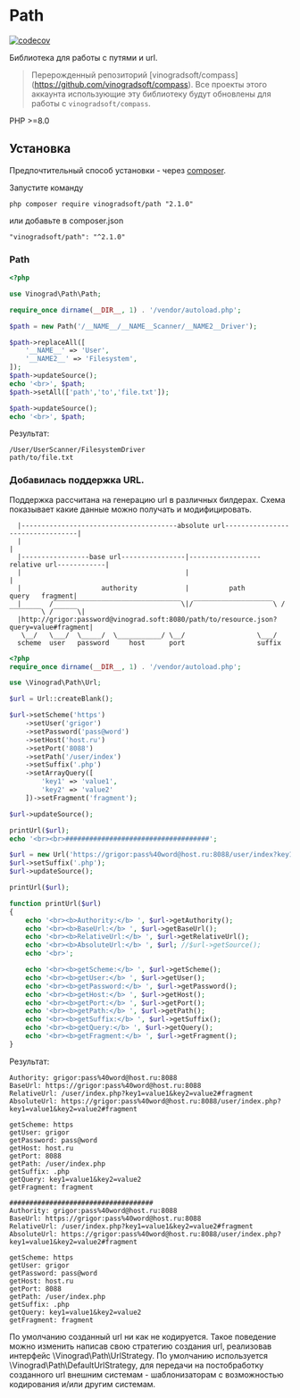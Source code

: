 # Path

[![codecov](https://codecov.io/gh/vinogradsoft/path/branch/master/graph/badge.svg?token=H05QAU54L4)](https://codecov.io/gh/vinogradsoft/path)

Библиотека для работы с путями и url.

> Перерожденный репозиторий [vinogradsoft/compass] (https://github.com/vinogradsoft/compass). Все проекты этого аккаунта использующие эту библиотеку будут обновлены для работы с `vinogradsoft/compass`.

PHP >=8.0

Установка
---------

Предпочтительный способ установки - через [composer](http://getcomposer.org/download/).

Запустите команду

```
php composer require vinogradsoft/path "2.1.0"
```

или добавьте в composer.json

```
"vinogradsoft/path": "^2.1.0"
```
### Path

```php 
<?php

use Vinograd\Path\Path;

require_once dirname(__DIR__, 1) . '/vendor/autoload.php';

$path = new Path('/__NAME__/__NAME__Scanner/__NAME2__Driver');

$path->replaceAll([
    '__NAME__' => 'User',
    '__NAME2__' => 'Filesystem',
]);
$path->updateSource();
echo '<br>', $path;
$path->setAll(['path','to','file.txt']);

$path->updateSource();
echo '<br>', $path;
```
Результат:
``` 
/User/UserScanner/FilesystemDriver
path/to/file.txt
```

### Добавилась поддержка URL. 

Поддержка рассчитана на генерацию url в различных билдерах.
Схема показывает какие данные можно получать и модифицировать.
```
  |---------------------------------------absolute url---------------------------------|
  |                                                                                    |
  |-----------------base url----------------|------------------relative url------------|
  |                                         |                                          |
  |                    authority            |          path            query   fragment|
  |       /‾‾‾‾‾‾‾‾‾‾‾‾‾‾‾‾‾‾‾‾‾‾‾‾‾‾‾‾‾‾‾‾\|/‾‾‾‾‾‾‾‾‾‾‾‾‾‾‾‾‾‾‾‾\ /‾‾‾‾‾‾‾‾\ /‾‾‾‾‾‾\|
  |http://grigor:password@vinograd.soft:8080/path/to/resource.json?query=value#fragment|
   \__/   \___/  \_____/  \___________/ \__/                  \___/
  scheme  user   password     host      port                  suffix
```

```php 
<?php
require_once dirname(__DIR__, 1) . '/vendor/autoload.php';

use \Vinograd\Path\Url;

$url = Url::createBlank();

$url->setScheme('https')
    ->setUser('grigor')
    ->setPassword('pass@word')
    ->setHost('host.ru')
    ->setPort('8088')
    ->setPath('/user/index')
    ->setSuffix('.php')
    ->setArrayQuery([
        'key1' => 'value1',
        'key2' => 'value2'
    ])->setFragment('fragment');

$url->updateSource();

printUrl($url);
echo '<br><br>####################################';

$url = new Url('https://grigor:pass%40word@host.ru:8088/user/index?key1=value1&key2=value2#fragment');
$url->setSuffix('.php');
$url->updateSource();

printUrl($url);

function printUrl($url)
{
    echo '<br><b>Authority:</b> ', $url->getAuthority();
    echo '<br><b>BaseUrl:</b> ', $url->getBaseUrl();
    echo '<br><b>RelativeUrl:</b> ', $url->getRelativeUrl();
    echo '<br><b>AbsoluteUrl:</b> ', $url; //$url->getSource();
    echo '<br>';

    echo '<br><b>getScheme:</b> ', $url->getScheme();
    echo '<br><b>getUser:</b> ', $url->getUser();
    echo '<br><b>getPassword:</b> ', $url->getPassword();
    echo '<br><b>getHost:</b> ', $url->getHost();
    echo '<br><b>getPort:</b> ', $url->getPort();
    echo '<br><b>getPath:</b> ', $url->getPath();
    echo '<br><b>getSuffix:</b> ', $url->getSuffix();
    echo '<br><b>getQuery:</b> ', $url->getQuery();
    echo '<br><b>getFragment:</b> ', $url->getFragment();
}
```
Результат:
``` 
Authority: grigor:pass%40word@host.ru:8088
BaseUrl: https://grigor:pass%40word@host.ru:8088
RelativeUrl: /user/index.php?key1=value1&key2=value2#fragment
AbsoluteUrl: https://grigor:pass%40word@host.ru:8088/user/index.php?key1=value1&key2=value2#fragment

getScheme: https
getUser: grigor
getPassword: pass@word
getHost: host.ru
getPort: 8088
getPath: /user/index.php
getSuffix: .php
getQuery: key1=value1&key2=value2
getFragment: fragment

####################################
Authority: grigor:pass%40word@host.ru:8088
BaseUrl: https://grigor:pass%40word@host.ru:8088
RelativeUrl: /user/index.php?key1=value1&key2=value2#fragment
AbsoluteUrl: https://grigor:pass%40word@host.ru:8088/user/index.php?key1=value1&key2=value2#fragment

getScheme: https
getUser: grigor
getPassword: pass@word
getHost: host.ru
getPort: 8088
getPath: /user/index.php
getSuffix: .php
getQuery: key1=value1&key2=value2
getFragment: fragment
```

По умолчанию созданный url ни как не кодируется. Такое поведение можно изменить написав свою стратегию создания url, реализовав
интерфейс \Vinograd\Path\UrlStrategy. По умолчанию используется \Vinograd\Path\DefaultUrlStrategy, для передачи на
постобработку созданного url внешним системам - шаблонизаторам с возможностью кодирования и/или другим системам.
